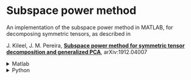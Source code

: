 # Subspace power method

An implementation of the subspace power method in MATLAB,
for decomposing symmetric tensors, as described in 

J. Kileel, J. M. Pereira,
[**Subspace power method for symmetric tensor
decomposition and generalized PCA**](
https://arxiv.org/abs/1912.04007), arXiv:1912.04007

<details> <summary>Matlab</font></summary>

### Installation

To install you just need to add
`current_path\` and `current_path\helper_functions\` to the MATLAB path

### Other packages

To compare performance with other tensor decomposition packages, 
and reproduce the results obtained in the paper, the users will have to install
and download external packages themselves. An exception to this is the implementation
of the FOOBI algorithm, from [**Fourth-Order Cumulant-Based Blind Identification
of Underdetermined Mixtures**](https://ieeexplore.ieee.org/document/4203062),
for which we did not find a MATLAB implementation,
and implemented ourselves. If you need assistance setting this up, you can
send an e-mail to [**joao.pereira@utexas.edu**](mailto:joao.pereira@utexas.edu).
A README for the installation of other packages may also be added in the future.

#### External tensor packages

- [**Tensor Toolbox**](http://www.tensortoolbox.org/)

- [**TensorLAB**](http://www.tensorlab.net/)

- [**GPCA-PDA**](http://www.vision.jhu.edu/gpca.htm)

- [**GPCA-Voting**](http://people.eecs.berkeley.edu/~yang/software/softwarepage.html)

</details>  
  
<details> <summary>Python</summary>

### Required Packages

  - `numpy`
  - `scipy`
  - `numba` (Optional, compiles with numba if available)
  
### Installation

To install you just need to copy the python files, and from SPM.py, import the method `subspace_power_method`.
Additional methods (such as `generate_lowrank_tensor`) are also available which can be useful for testing SPM.
  
</details>  
